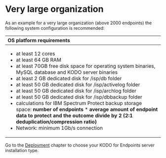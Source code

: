 # Very large organization

As an example for a  very large organization \(above 2000 endpoints\) the following system configuration is recommended:

<table>
  <thead>
    <tr>
      <th style="text-align:left">OS platform requirements</th>
    </tr>
  </thead>
  <tbody>
    <tr>
      <td style="text-align:left">
        <ul>
          <li>at least 12 cores</li>
          <li>at least 64 GB RAM</li>
          <li>at least 70GB free disk space for operating system binaries, MySQL database
            and KODO server binaries</li>
          <li>at least 2 GB dedicated disk for /isp/db folder</li>
          <li>at least 50 GB dedicated disk for /isp/activelog folder</li>
          <li>at least 50 GB dedicated disk for /isp/archlog folder</li>
          <li>at least 50 GB dedicated disk for /isp/dbbackup folder</li>
          <li>calculations for IBM Spectrum Protect backup storage space: <b>number of endpoints </b>* <b>average amount of endpoint data to protect and the outcome divide by 2 (2:1 deduplication/compression ratio) </b>
          </li>
          <li>Network: minimum 1Gb/s connection</li>
        </ul>
      </td>
    </tr>
  </tbody>
</table>

Go to the [Deployment](../../deployment/) chapter to choose your KODO for Endpoints server installation type.

